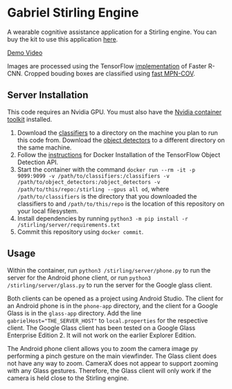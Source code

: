 # Gabriel Stirling Engine

A wearable cognitive assistance application for a Stirling engine. You can buy
the kit to use this application
[here](https://www.amazon.com/DjuiinoStar-Hot-Stirling-Engine-Assembly/dp/B07PMBPZFV).

[Demo Video](https://youtu.be/tU8jyDh_DGs)

Images are processed using the TensorFlow
[implementation](https://github.com/tensorflow/models/blob/aa3e639f80c2967504310b0f578f0f00063a8aff/research/object_detection/meta_architectures/faster_rcnn_meta_arch.py)
of Faster R-CNN. Cropped bouding boxes are classified using
[fast MPN-COV](https://github.com/jiangtaoxie/fast-MPN-COV).

## Server Installation

This code requires an Nvidia GPU. You must also have the
[Nvidia container toolkit](https://docs.nvidia.com/datacenter/cloud-native/container-toolkit/install-guide.html)
installed.

1. Download the
   [classifiers](https://owncloud.cmusatyalab.org/owncloud/index.php/s/n7g0YpP3csnUfV7)
   to a directory on the machine you plan to run this code from.
   Download the
   [object detectors](https://owncloud.cmusatyalab.org/owncloud/index.php/s/NyxPMaJvlY0AQRX)
   to a different directory on the same machine.
2. Follow the
   [instructions](https://github.com/tensorflow/models/blob/aa3e639f80c2967504310b0f578f0f00063a8aff/research/object_detection/g3doc/tf2.md#installation)
   for Docker Installation of the TensorFlow Object Detection API.
3. Start the container with the command
   `docker run --rm -it -p 9099:9099 -v /path/to/classifiers:/classifiers -v /path/to/object_detectors:/object_detectors -v /path/to/this/repo:/stirling --gpus all od`,
   where `/path/to/classifiers` is the directory that you downloaded the
   classifiers to and `/path/to/this/repo` is the location of this repository on
   your local filesystem.
4. Install dependencies by running
   `python3 -m pip install -r /stirling/server/requirements.txt`
5. Commit this repository using `docker commit`.

## Usage

Within the container, run `python3 /stirling/server/phone.py` to run the server
for the Android phone client, or run `python3 /stirling/server/glass.py` to run
the server for the Google glass client.

Both clients can be opened as a project using Android Studio. The client for an
Android phone is in the `phone-app` directory, and the client for a Google Glass
is in the `glass-app` directory. Add the line `gabrielHost="THE_SERVER_HOST"` to
`local.properties` for the respective client. The Google Glass client has been
tested on a
Google Glass Enterprise Edition 2. It will not work on the earlier Explorer
Edition.

The Android phone client allows you to zoom the camera image py performing a
pinch gesture on the main viewfinder. The Glass client does not have any way to
zoom. CameraX does not appear to support zooming with any Glass gestures.
Therefore, the Glass client will only work if the camera is held close to the
Stirling engine.
